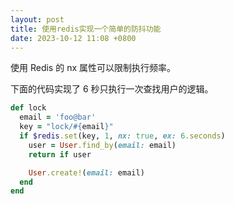 ```yaml
---
layout: post
title: 使用redis实现一个简单的防抖功能
date: 2023-10-12 11:08 +0800
---
```

使用 Redis 的 nx 属性可以限制执行频率。

下面的代码实现了 6 秒只执行一次查找用户的逻辑。

```ruby
def lock
  email = 'foo@bar'
  key = "lock/#{email}"
  if $redis.set(key, 1, nx: true, ex: 6.seconds)
    user = User.find_by(email: email)
    return if user

    User.create!(email: email)
  end
end

```
